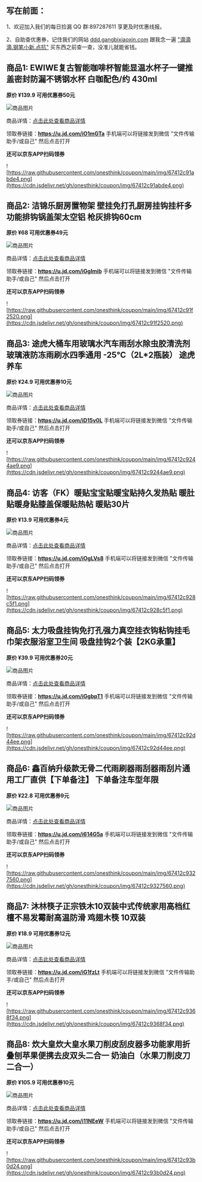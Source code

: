 ## 写在前面：

1、欢迎加入我们的每日捡漏 QQ 群:897287611 享更及时优惠线报。

2、自助查优惠券，记住我们的网站 [ddd.gangbixiaoxin.com](https://ddd.gangbixiaoxin.com) 跟我念一遍 ["滴滴滴.钢笔小新.点抗"](https://ddd.gangbixiaoxin.com) 买东西之前查一查，没准儿就能省钱。

## 商品1: EWIWE复古智能咖啡杯智能显温水杯子一键推盖密封防漏不锈钢水杯 白咖配色/约 430ml

**原价 ¥139.9 可用优惠券50元**

![商品图片](http://img14.360buyimg.com/n1/jfs/t1/134505/34/48187/107220/66fa5436F862077de/157a8627b9c07382.jpg)

商品详情：[点击此处查看商品详情](https://union-click.jd.com/jdc?e=1003156031&amp;p=JF8BAdMJK1olXwQBXVlcCkwUC18IGlodXgYBVFZfCEIXAl9MRANLAjZbERscSkAJHTRQRA1CCVkdDwtCWhVLHTdNTwcKBENeCVAfUg8bd2t4RhJGCVtZVAhZbj1QejEAQAZeLk8COlw8eAsTcTZwXgx-GnsHMwk7dlxXDxtxaz5sPlNFIFwpWDxeYDN8YitNOWVyEigvUil1SgdObz5mKmFbKBc-aktlYSZOWy93AHVgVS4bfElzUxtrZAxhJFRlIBc2Sz9-ZwtzfCcTOE5hIjkCViNFZRNqbD9lWGUAMA0-ayBXYAZgcix2XVp0JiY6awJ_BRlxbztiBGYENCwifzJ1YDN-ciNyKnVpFCo0XhMnCw8KTjpcK1ZgH0QJTQxWV2lAUD5NLQoOZF9tC0oXBGYOHF0cWDYyVF5tSSUXAGoPH1gRWDYDZF5bCkgVAGoNElgUWwMyVFZaOJy6u7qCqo6d5NKc3Inkr56ev7uWk2slbQUyVF9cCksTBG4KG2slXQUyV24DZkpECmhcHFwcM1oAEQdVSUsVbWsKH1IdWgcDZFxcCUkVM184b19lAE9RAAMGCB0TZRlPYgUdBltJJxddZkl2cy8MaQJtGFFpEyNYbxxxfV8IKw)

领取券链接：**https://u.jd.com/iO1mGTa** 手机端可以将链接发到微信 "文件传输助手/或自己" 然后点击打开

**还可以京东APP扫码领券**

![https://raw.githubusercontent.com/onesthink/coupon/main/img/67412c91abde4.png](https://cdn.jsdelivr.net/gh/onesthink/coupon/img/67412c91abde4.png)

## 商品2: 洁锦乐厨房置物架 壁挂免打孔厨房挂钩挂杆多功能排钩锅盖架太空铝 枪灰排钩60cm

**原价 ¥68 可用优惠券49元**

![商品图片](http://img14.360buyimg.com/n1/jfs/t1/228832/1/2277/111754/654b79b0F65878de9/d5e16cff07e23209.jpg)

商品详情：[点击此处查看商品详情](https://union-click.jd.com/jdc?e=1003156031&amp;p=JF8BAdsJK1olXwMDUVheDEIRC18IGlodXAEFU15bDU0UBV9MRANLAjZbERscSkAJHTRQRA1CCVkdDwtCWhVLHTdNTwcKBENeCVAfUg8bBDJvfVtRVVxBAysOVBJNajR-WRh-NEFxOhwbXD9KVi5oHyVeDmdyIx0hfVxXDxtxaz5sPmFcI1w1aj9edC58GQlNOWVEEiovUhh1SgdObS5lDWFYPBcrakpHYSZoWztdB2JgHV8bfBRnZA9RcAxhJFRiID1dSTxIfz9zfCcTOE5hIjkCViNFZRBxeyh2AXFwLDg-UR5XYBZ0cjthKkRiHDo4aDhsQxhqbztiKVNDIDw2cTJ1YCh8cgFGKWVlECk0WhhsY3sKbk8XKDYBHwEmWgpKAgp1YQtvBUVdJBc1f053D2M4GmsWXAYFXVhaDkISM18IG2tUMwYHUVtaAUgXM244G10XXgQBUVtUDU4VBl8IE1wliqu6gdTs3cOu1_GAzOKyiI--gMDVOHsnAF8IGloXXQIFVVxdOHsXAF8LKwV7XFULUwpaDxh5X21NQlNVGUJsUFxZAEkVCmc4GVoUXwQyZG5aVSxxAysAQRhCKFVeDQQ0Uz1VQARhXCh7H0BWIAMISSsTfSRbeitiHnp3ZF5t)

领取券链接：**https://u.jd.com/iGgImib** 手机端可以将链接发到微信 "文件传输助手/或自己" 然后点击打开

**还可以京东APP扫码领券**

![https://raw.githubusercontent.com/onesthink/coupon/main/img/67412c91f2520.png](https://cdn.jsdelivr.net/gh/onesthink/coupon/img/67412c91f2520.png)

## 商品3: 途虎大桶车用玻璃水汽车雨刮水除虫胶清洗剂玻璃液防冻雨刷水四季通用 -25℃（2L*2瓶装） 途虎养车

**原价 ¥24.9 可用优惠券10元**

![商品图片](http://img14.360buyimg.com/n1/jfs/t1/246028/15/303/62395/65857863F3ff0061f/8bef44af680ed841.jpg)

商品详情：[点击此处查看商品详情](https://union-click.jd.com/jdc?e=1003156031&amp;p=JF8BAdsJK1olXwIGUFldD0oSAV8IGlocXwcDUl1bD0IXAV9MRANLAjZbERscSkAJHTRQRA1CCVkdDwtCWhVLHTdNTwcKBENeCVAfUg8bWwpsWD1qJXxcNiggTT1IUAlDZFwUDwBrOlwIX05ySC1SSDlQX1ZLKScJV1xXDxtxaz5sLm1GIDcPaz9efDN8YidNOWJyEj0vUit1Ah9OeD5mLWFbNBc-ektgYSZ4Wy9dB2VgHRgbfyl0cAwJTgxhJFRnLT0-Vz9-ewtzfCcTOE5hIjkCViNFZRB4eygVGXJwIDkqUTRTdBZSciJmKlh0PQwNayhjF2x_bzlxP2Z2Pxo-cT9zdA1rXC9sC292DRccfCJvYRRoD1lgSQR3ZF45UjV1AjFaeB0WC3IADBpefzUTdw8EF2sUbQUDVFlUDkwRCmo4K1sVbUdsVFxUAUkWM244G10XXgQBUVtUDkgUBF8IE1wliqu6gdTs3cOu1_GAzOKyiI--gMDVOHsnAF8IGloXXQIFVVxdOHsXAF8LKwV7XFUHA1leDh95X21NQlNQXAJsUFtbDkMfC2k4GVoUXwQyZG4FbS9UZRBwYQV3K3tHIgEObgBoBG5aHTJ7X1NVUTsWShFEYSoKSxJoJFJdZF5t)

领取券链接：**https://u.jd.com/iD15v0L** 手机端可以将链接发到微信 "文件传输助手/或自己" 然后点击打开

**还可以京东APP扫码领券**

![https://raw.githubusercontent.com/onesthink/coupon/main/img/67412c9244ae9.png](https://cdn.jsdelivr.net/gh/onesthink/coupon/img/67412c9244ae9.png)

## 商品4: 访客（FK）暖贴宝宝贴暖宝贴持久发热贴 暖肚贴暖身贴膝盖保暖贴热帖 暖贴30片

**原价 ¥13.9 可用优惠券4元**

![商品图片](http://img14.360buyimg.com/n1/jfs/t1/88778/1/40581/131085/6513cdd9Fcced1d8f/61533f97f41cf0cc.jpg)

商品详情：[点击此处查看商品详情](https://union-click.jd.com/jdc?e=1003156031&amp;p=JF8BAd0JK1olXwIGUlhcDUIXAl8IGloTWQQCVFtaDUsfA19MRANLAjZbERscSkAJHTRQRA1CCVkdDwtCWhVLHTdNTwcKBENeCVAfUg8bWilWbyJyDXpCVwkdextofQ0JaSJqHV56OlwYQDxRRRgJYzN0I254AgEfQFxXDxtxaz5hFHVHICcpYT9OdCh-Yi9NOWV-Eio_UiJ1Sm5ObT5lOGFYNBcpekthYW58Wzh3B2BgHSIbfxNjZxgJeAxhJFRlLT0iTD9-UQtzfCcTOE5hIjkCViNFZRNheAJmAnJdJy4pfDsedDdsciwUKRIBIz4vfCJjZxBUbTJPPWZbIEpefytlawh_QzhSKX92NicuewtgARtqYDsBX3MWVittEj9PVT1rewt1FAVxIzkCTBtHcxZ2TVcZbQcyV19dD0IRBGkBHmslXQYyFTBdAUoTA2w4GmsVWwQBVl1YDUIeCmYAK1sdWjbV-eaIgvrCi9bchdPC5KHX3eKJlsMnM18LK1sUXAQCUFlcCksnM28LK1glA2gDB1laCUIXCwFUGR5MVUJSDTBZCk0XBW4BG2sXXAcAVm5tOBJRXRtxfAtpHQVVFC0NdzV1Ah1xZBtNJWgAERYqTg1gAhdgeiV9J1BdFhZtCHs)

领取券链接：**https://u.jd.com/iOgLVs8** 手机端可以将链接发到微信 "文件传输助手/或自己" 然后点击打开

**还可以京东APP扫码领券**

![https://raw.githubusercontent.com/onesthink/coupon/main/img/67412c928c5f1.png](https://cdn.jsdelivr.net/gh/onesthink/coupon/img/67412c928c5f1.png)

## 商品5: 太力吸盘挂钩免打孔强力真空挂衣钩粘钩挂毛巾架衣服浴室卫生间 吸盘挂钩2个装【2KG承重】

**原价 ¥39.9 可用优惠券20元**

![商品图片](http://img14.360buyimg.com/n1/jfs/t1/243116/28/5653/107927/663f228fF50d9a291/06d5da593f534319.jpg)

商品详情：[点击此处查看商品详情](https://union-click.jd.com/jdc?e=1003156031&amp;p=JF8BAdAJK1olXwIGUlpfCEIRAl8IGlsUXwACUFlZCkoQA19MRANLAjZbERscSkAJHTRQRA1CCVkdDwtCWhVLHTdNTwcKBENeCVAfUg8bBDJvfVtRVVxBAysOATZNfhZ-WRhlVWNgOhwbXD9KVi5oHyVeDkViL1g4fVxXDxtxazliLm1DICc5bz90aCt_GS9NOWVqEj0_UiJ1AgdObwBlP2FYBhc9QEtgYSZgWy9NB29gHTobfjJCdQ9rYAxhJFRlLS1dVD9udwhzfCcTOE5hIjkCViNFZRNseDhhWmVrCSw9UTxTdwZociwUCENiViI6fDhnCxhXSTxsPlQHIiw1bj91YDN-ciNFKU9lFylfXhMnXHUAGx9FOxxgChohDyNNQQ0OfD1APQoOZF9tC0oXBGYOHF0cWDYyVF5tSSUTCm8MHmsUbQYEVl1fC04SC24JEl8lXQ4FZInwsJ6dsrqAoo-L1dG784vUtJ-Ji184K1glXQcDVl5ZD0oVA184G1glXjZcOl8OD05DAm1YdQcXGF8KE1gGZk8VBW8BGlMWbQQDVVxfOHsnBDJvfVtRVVxBAysOATZNfhZ-WRhlVWNgOhwbXD9KVi5oHyVeDkViL1g4fXsXMw)

领取券链接：**https://u.jd.com/iGgbpT1** 手机端可以将链接发到微信 "文件传输助手/或自己" 然后点击打开

**还可以京东APP扫码领券**

![https://raw.githubusercontent.com/onesthink/coupon/main/img/67412c92d44ee.png](https://cdn.jsdelivr.net/gh/onesthink/coupon/img/67412c92d44ee.png)

## 商品6: 鑫百纳升级款无骨二代雨刷器雨刮器雨刮片通用工厂直供【下单备注】 下单备注车型年限

**原价 ¥22.8 可用优惠券9元**

![商品图片](http://img14.360buyimg.com/n1/jfs/t1/186190/5/52042/155127/67381157Fb4a6ff53/fcca5071c10a6c70.jpg)

商品详情：[点击此处查看商品详情](https://union-click.jd.com/jdc?e=1003156031&amp;p=JF8BAd8JK1olXwIGUltVAEkRCl8IGlsVXg8DVFlVAEgUCl9MRANLAjZbERscSkAJHTRQRA1CCVkdDwtCWhVLHTdNTwcKBENeCVAfUg8bVwZuSwZmXV53Dj8Ichtsfw5OWyd8X2cLOlwcWCN-RTJ9UxtcFXxmVRgIa1xXDxtxazliPlNeIDcpbzJ0Si18GQ1NOWVQEj4VVTh1ShdObABlP2FbNBcqekpwYSZwWy13B2NgHTobfzJFUBZsaAxhJFRlLS0qTz1uZwhzfCcTOE5hIjkCViNFZRB4bDhAHnJdKyg9ez8DABhoRAF8KWVmUT5fVTJ3YAcAbFlHOGVmJEpefygVWhl8eThSKQRyMScubxVhehduYDsBX3MWVitteilDYSpTbBx1Jk5EEDgWfThEcQRWe1cZbQcyV19dD0IRBGkBHmslXQYyFTBdDkMTAm0PG2sUbQYEVl1fC04SC2wIG10lXQ4FZInwsJ6dsrqAoo-L1dG784vUtJ-Ji184K1glXQcDVl5ZD0oVA184G1glXjZcOl8OD0wWCm8AdQcXGF8KEhxfZk8VBW8OGVsUbQQDVVxfOHsnVwZuSwZmXV53Dj8Ichtsfw5OWyd8X2cLOlwcWCN-RTJ9UxtcFXxmVRgIa3sXMw)

领取券链接：**https://u.jd.com/i614G5a** 手机端可以将链接发到微信 "文件传输助手/或自己" 然后点击打开

**还可以京东APP扫码领券**

![https://raw.githubusercontent.com/onesthink/coupon/main/img/67412c9327560.png](https://cdn.jsdelivr.net/gh/onesthink/coupon/img/67412c9327560.png)

## 商品7: 沐林筷子正宗铁木10双装中式传统家用高档红檀不易发霉耐高温防滑 鸡翅木筷 10双装

**原价 ¥18.9 可用优惠券12元**

![商品图片](http://img14.360buyimg.com/n1/jfs/t1/176524/13/47501/200687/66ed24c3F0a2885a7/f60f4a407ab95be7.jpg)

商品详情：[点击此处查看商品详情](https://union-click.jd.com/jdc?e=1003156031&amp;p=JF8BAd0JK1olXwIGXVtVDEoUAV8IGlsUWgQKU1hcDkwUAl9MRANLAjZbERscSkAJHTRQRA1CCVkdDwtCWhVLHTdNTwcKBENeCVAfUg8bCx1PbzxmFW5kUTc2UQ1tem5BZyJlPwZXOlw1bEhlYjdpRiFHJmBGEAMDYVxXDxtxazliLnlHIic1bDxkeDF8GStNOWUDEj4FVTh1Sm5ObBBmJGFbMBcpQEp0YSZ0WyxnB2RgHSobawN_UBtBGwxhJFRmIz0qVzxuewhzfCcTOE5hIjkCViNFZRNsbxJiAWVwPyg9ezcQdwZ8ci9MJQ5iLQQ-axIWF2x_bDJDP3J2NxwqYR5udzdrXC8XLWR7J14BfBRNYxRoD1lgSQR3ZCcZfypLVhx7fhJNDWZXPCA-UxtOUykEF2sUbQUDVFlUDkwRCmo4K1sVbUdsVFhaC0sUAGo4GmsVWwQBVl1YDUMVBm4IK1sdWjbV-eaIgvrCi9bchdPC5KHX3eKJlsMnM18LK1sUXAQCUFlcCksnM28LK1glA2gDB1ZdCUlCCwFUGR5MVU9BFTBZDUIRBmwOH2sXXAcAVm5tOENlRBtvaBN9OwNrPwcbcjIWShNxazkVCGgAPDpeeipPYjJySSBzGUJfCjdtCHs)

领取券链接：**https://u.jd.com/iG1fzLt** 手机端可以将链接发到微信 "文件传输助手/或自己" 然后点击打开

**还可以京东APP扫码领券**

![https://raw.githubusercontent.com/onesthink/coupon/main/img/67412c9368f34.png](https://cdn.jsdelivr.net/gh/onesthink/coupon/img/67412c9368f34.png)

## 商品8: 炊大皇炊大皇水果刀削皮刮皮器多功能家用折叠刨苹果便携去皮双头二合一 奶油白（水果刀削皮刀二合一）

**原价 ¥105.9 可用优惠券10元**

![商品图片](http://img14.360buyimg.com/n1/jfs/t1/93994/17/42467/52501/66c3edd8F23b2a610/f48e8a85529b4aaf.jpg)

商品详情：[点击此处查看商品详情](https://union-click.jd.com/jdc?e=1003156031&amp;p=JF8BAdkJK1olXQQKVV9bCkweAF8IGlsVXwMFVF5VCE4RBl9MRANLAjZbERscSkAJHTRQRA1CCVkdDwtCWhVLHTdNTwcKBENeCVAfUg8bZw9ubwQWIAFaIxsceANkVS9tYS5DIltCOlxcABZ3RQ9hQSdLI15HFT4rfVxXDxtxazliPm1CI1wpajJ0YC9_RDtNOWVEEj0VUi51SgdObABlDWFbIBcqUEpxYSZsWy9NB29gHSYbfylrag98TgxhJFRhLS1dTDxuewtzfCcTOE5hIjkCViNFZRNbewJqH3EABg0pUTcfdDBscjhMGwBiHCI5aBFoXQ9AfCliBHVBIywlaz91YCh8cgFyKV99EypfdCJsY3sKbk8XKDZ1UzwDbhwfcAoLTwJvX3pYFloJfANnD2M4GmsWXAYFXVhaDkISM18IG2tUMwACVVtUAHsWM28OGVgXXgMHXFlfCUMnA2cPK4y45dOI5YvVsZ-Ji7ixvI6c4dKc3G5tOEgnA24JGVsRWgcAVG5tCEgnAF9WdVpGWwQCUVlZZhcVRjZYGlpUMwIAU1tdDk0eM20JGlkXbTYyMD47fBQUfmhQbB5ULU5xAh44cj5BfDJIdVkUVVtiEj40UjdJfTdNWjtjKDYCZA)

领取券链接：**https://u.jd.com/i11NEeW** 手机端可以将链接发到微信 "文件传输助手/或自己" 然后点击打开

**还可以京东APP扫码领券**

![https://raw.githubusercontent.com/onesthink/coupon/main/img/67412c93b0d24.png](https://cdn.jsdelivr.net/gh/onesthink/coupon/img/67412c93b0d24.png)

